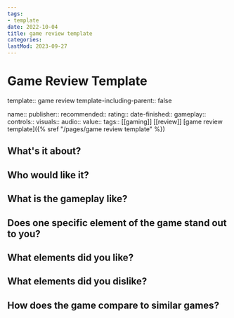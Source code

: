 ```yaml
---
tags:
- template
date: 2022-10-04
title: game review template
categories:
lastMod: 2023-09-27
---
```

# Game Review Template
template:: game review
template-including-parent:: false

name:: 
publisher:: 
recommended:: 
rating:: 
date-finished:: 
gameplay:: 
controls:: 
visuals:: 
audio:: 
value:: 
tags:: [[gaming]] [[review]] [game review template]({% sref "/pages/game review template" %})

## What's it about?



## Who would like it?



## What is the gameplay like?



## Does one specific element of the game stand out to you?



## What elements did you like?



## What elements did you dislike?



## How does the game compare to similar games?


